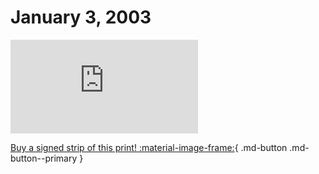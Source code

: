 # January 3, 2003

![](https://www.achewood.com/comic.php?date=01032003)

[Buy a signed strip of this print! :material-image-frame:](https://achewood-holiday-pop-up.myshopify.com/products/strip#01032003){ .md-button .md-button--primary }

